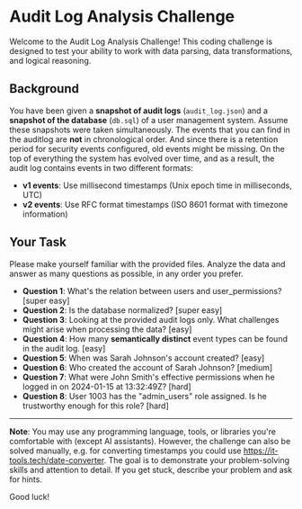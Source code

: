 # Audit Log Analysis Challenge

Welcome to the Audit Log Analysis Challenge! This coding challenge is designed to test your ability to work with data parsing, data transformations, and logical reasoning.

## Background

You have been given a **snapshot of audit logs** (`audit_log.json`) and a **snapshot of the database** (`db.sql`) of a user management system. Assume these snapshots were taken simultaneously. The events that you can find in the auditlog are **not** in chronological order. And since there is a retention period for security events configured, old events might be missing. On the top of everything the system has evolved over time, and as a result, the audit log contains events in two different formats:

- **v1 events**: Use millisecond timestamps (Unix epoch time in milliseconds, UTC)
- **v2 events**: Use RFC format timestamps (ISO 8601 format with timezone information)

## Your Task

Please make yourself familiar with the provided files. Analyze the data and answer as many questions as possible, in any order you prefer.

* **Question 1**: What's the relation between users and user_permissions? [super easy]
* **Question 2**: Is the database normalized? [super easy]
* **Question 3**: Looking at the provided audit logs only. What challenges might arise when processing the data? [easy]
* **Question 4**: How many **semantically distinct** event types can be found in the audit log. [easy]
* **Question 5**: When was Sarah Johnson's account created? [easy]
* **Question 6**: Who created the account of Sarah Johnson? [medium]
* **Question 7**: What were John Smith's effective permissions when he logged in on 2024-01-15 at 13:32:49Z? [hard]
* **Question 8**: User 1003 has the "admin_users" role assigned. Is he trustworthy enough for this role? [hard]

---

**Note**: You may use any programming language, tools, or libraries you're comfortable with (except AI assistants). However, the challenge can also be solved manually, e.g. for converting timestamps you could use https://it-tools.tech/date-converter. The goal is to demonstrate your problem-solving skills and attention to detail. If you get stuck, describe your problem and ask for hints.

Good luck!
